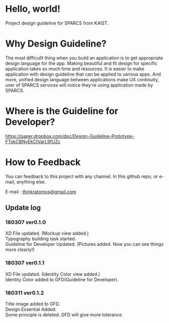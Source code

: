 # Hello, world!
Project design guideline for SPARCS from KAIST.


# Why Design Guideline?

The most difficullt thing when you build an application is to get appropriate design language for the app. Making beautiful and fit design for specific application takes so much time and resources. It is easier to make application with design guideline that can be applied to various apps. And more, unified design language between applications make UX continuity, user of SPARCS services will notice they're using application made by SPARCS.


# Where is the Guideline for Developer?

https://paper.dropbox.com/doc/Design-Guideline-Prototype-FTokCBNyEkCtVarL9fUZc


# How to Feedback

You can feedback to this project with any channel. In this github repo, or e-mail, anything else.

E-mail : thinkratomos@gmail.com

## Update log
### 180307 ver0.1.0
XD File updated. (Mockup view added.)\
Typography building task started.\
Guideline for Developer Updated. (Pictures added. Now you can see things more clearly!)

### 180307 ver0.1.1
XD File updated. (Identity Color view added.)\
Identity Color added to GFD(Guideline for Developer).

### 180311 ver0.1.2
Title image added to GFD.\
Design Essential Added.\
Some principle is deleted. GFD will give more tolerance.
